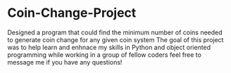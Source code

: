 # Coin-Change-Project
Designed a program that could find the minimum number of coins needed to generate coin change for any given coin system
The goal of this project was to help learn and enhnace my skills in Python and object oriented programming while working in a group of fellow coders
feel free to message me if you have any questions!
